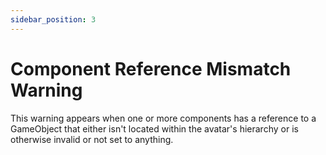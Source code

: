 ```yaml
---
sidebar_position: 3
---
```


# Component Reference Mismatch Warning

This warning appears when one or more components has a reference to a GameObject that either isn't located within the avatar's hierarchy or is otherwise invalid or not set to anything.